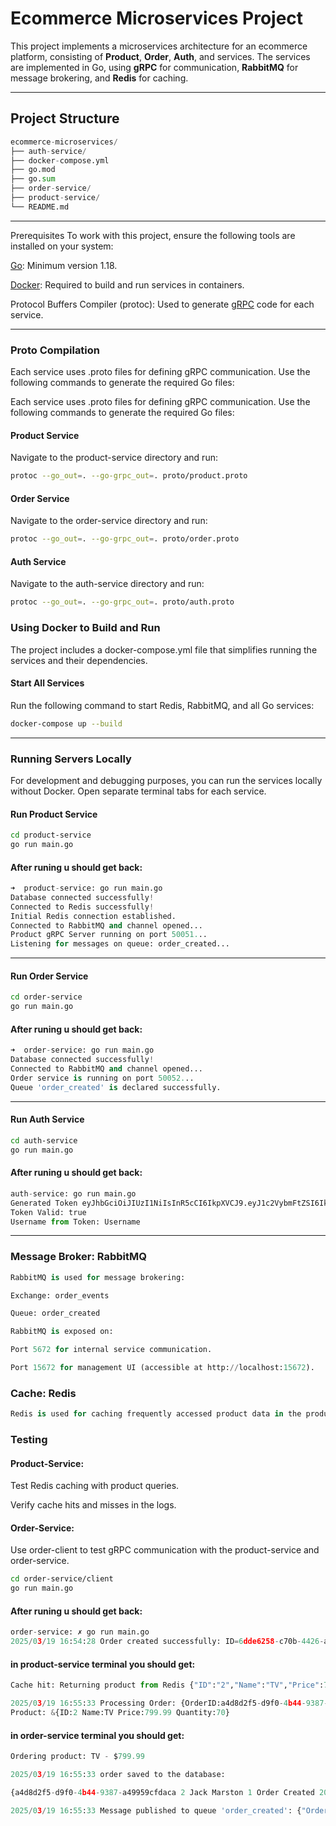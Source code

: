 # Ecommerce Microservices Project

This project implements a microservices architecture for an ecommerce platform, consisting of **Product**, **Order**, **Auth**, and services. The services are implemented in Go, using **gRPC** for communication, **RabbitMQ** for message brokering, and **Redis** for caching.

---

## **Project Structure**

```python
ecommerce-microservices/
├── auth-service/
├── docker-compose.yml
├── go.mod
├── go.sum
├── order-service/
├── product-service/
└── README.md
```
---

Prerequisites To work with this project, ensure the following tools are installed on your system:

[Go](https://go.dev/): Minimum version 1.18.

[Docker](https://docs.docker.com/): Required to build and run services in containers.

Protocol Buffers Compiler (protoc): Used to generate [gRPC](https://grpc.io/docs/languages/go/quickstart/) code for each service.

---

### Proto Compilation
Each service uses .proto files for defining gRPC communication. Use the following commands to generate the required Go files:

Each service uses .proto files for defining gRPC communication. Use the following commands to generate the required Go files:

#### Product Service
Navigate to the product-service directory and run:
```bash
protoc --go_out=. --go-grpc_out=. proto/product.proto
```
#### Order Service
Navigate to the order-service directory and run:
```bash 
protoc --go_out=. --go-grpc_out=. proto/order.proto
```

#### Auth Service
Navigate to the auth-service directory and run:
```bash
protoc --go_out=. --go-grpc_out=. proto/auth.proto
```

### Using Docker to Build and Run
The project includes a docker-compose.yml file that simplifies running the services and their dependencies.

#### Start All Services
Run the following command to start Redis, RabbitMQ, and all Go services:
```bash 
docker-compose up --build
```
---
### Running Servers Locally
For development and debugging purposes, you can run the services locally without Docker. Open separate terminal tabs for each service.


#### Run Product Service
```bash
cd product-service
go run main.go
```

#### After runing u should get back:
``` python 
➜  product-service: go run main.go
Database connected successfully!
Connected to Redis successfully!
Initial Redis connection established.
Connected to RabbitMQ and channel opened...
Product gRPC Server running on port 50051...
Listening for messages on queue: order_created...
```
---

#### Run Order Service
```bash
cd order-service
go run main.go
```
#### After runing u should get back:
``` python 
➜  order-service: go run main.go
Database connected successfully!
Connected to RabbitMQ and channel opened...
Order service is running on port 50052...
Queue 'order_created' is declared successfully.

```
---

#### Run Auth Service
```bash
cd auth-service
go run main.go
```
#### After runing u should get back:
``` python 
auth-service: go run main.go
Generated Token eyJhbGciOiJIUzI1NiIsInR5cCI6IkpXVCJ9.eyJ1c2VybmFtZSI6Ikdpb3JnaSIsImV4cCI6MTc0MjQ3NDk2OX0.QBNfn4VuYZkv2oDn3ElQdV7W1oMpeb-G7a5o96mBIJU
Token Valid: true
Username from Token: Username
```
---

### Message Broker: RabbitMQ
```python 
RabbitMQ is used for message brokering:

Exchange: order_events

Queue: order_created

RabbitMQ is exposed on:

Port 5672 for internal service communication.

Port 15672 for management UI (accessible at http://localhost:15672).
```


### Cache: Redis
```python
Redis is used for caching frequently accessed product data in the product-service. It is exposed on port 6379.
```

### Testing
#### Product-Service:

Test Redis caching with product queries.

Verify cache hits and misses in the logs.

#### Order-Service:

Use order-client to test gRPC communication with the product-service and order-service.
```bash 
cd order-service/client
go run main.go
```

#### After runing u should get back:
```python
order-service: ✗ go run main.go
2025/03/19 16:54:28 Order created successfully: ID=6dde6258-c70b-4426-a578-cd77959f0945, Status=Order Created
```
#### in product-service terminal you should get:
```python
Cache hit: Returning product from Redis {"ID":"2","Name":"TV","Price":799.99,"Quantity":72}

2025/03/19 16:55:33 Processing Order: {OrderID:a4d8d2f5-d9f0-4b44-9387-a49959cfdaca ProductID:2 Quantity:1 CustomerName:Jack Marston Status:Order Created}. 
Product: &{ID:2 Name:TV Price:799.99 Quantity:70}
```

#### in order-service terminal you should get:
```python
Ordering product: TV - $799.99

2025/03/19 16:55:33 order saved to the database: 

{a4d8d2f5-d9f0-4b44-9387-a49959cfdaca 2 Jack Marston 1 Order Created 2025-03-19 16:55:33.047487 +0400 +04 m=+424.348445460}

2025/03/19 16:55:33 Message published to queue 'order_created': {"OrderID":"a4d8d2f5-d9f0-4b44-9387-a49959cfdaca","ProductID":"2","CustomerName":"Jack Marston","Quantity":1,"Status":"Order Created"}
```